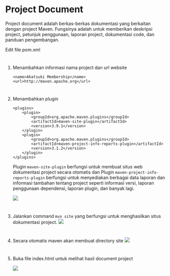 # Project Document
Project document adalah berkas-berkas dokumentasi yang berkaitan dengan project Maven. Fungsinya adalah untuk memberikan deskripsi project, petunjuk penggunaan, laporan project, dokumentasi code, dan panduan pengembangan. 

Edit file pom.xml


#
1. Menambahkan informasi nama project dan url website

    ```
    <name>Akatsuki Membership</name>
    <url>http://maven.apache.org</url>
    ```
#
2. Menambahkan plugin 
    ```
    <plugins>
        <plugin>
            <groupId>org.apache.maven.plugins</groupId>
            <artifactId>maven-site-plugin</artifactId>
            <version>3.9.1</version>
        </plugin>
        <plugin>
            <groupId>org.apache.maven.plugins</groupId>
            <artifactId>maven-project-info-reports-plugin</artifactId>
            <version>3.1.2</version>
        </plugin>
    </plugins>
    ```
    Plugin `maven-site-plugin` berfungsi untuk membuat situs web dokumentasi project secara otomatis dan Plugin `maven-project-info-reports-plugin` berfungsi untuk menyediakan berbagai data laporan dan informasi tambahan tentang project seperti informasi versi, laporan penggunaan dependensi, laporan plugin, dan banyak lagi.

    ![](https://iili.io/J90k6rv.png)
#
3. Jalankan command `mvn site` yang berfungsi untuk menghasilkan situs dokumentasi project.
    ![](https://iili.io/J904tSa.png)


#
4. Secara otomatis maven akan membuat directory site
    ![](https://iili.io/J904Zcg.png)
#
5. Buka file index.html untuk melihat hasil document project

    ![](https://iili.io/J906hJa.png)
  

     
